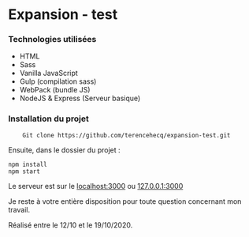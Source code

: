 # Expansion - test

### Technologies utilisées

- HTML
- Sass 
- Vanilla JavaScript
- Gulp (compilation sass)
- WebPack (bundle JS)
- NodeJS & Express (Serveur basique)


### Installation du projet

```
    Git clone https://github.com/terencehecq/expansion-test.git
```

Ensuite, dans le dossier du projet : 

```
npm install
npm start
```

Le serveur est sur le [localhost:3000](http://localhost:3000/) ou [127.0.0.1:3000](http://127.0.0.1:3000/)


Je reste à votre entière disposition pour toute question concernant mon travail.


Réalisé entre le 12/10 et le 19/10/2020.